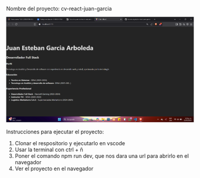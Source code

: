 Nombre del proyecto: cv-react-juan-garcia

![alt text](image.png)

Instrucciones para ejecutar el proyecto:
1. Clonar el respositorio y ejecutarlo en vscode
2. Usar la terminal con ctrl + ñ
3. Poner el comando npm run dev, que nos dara una url para abrirlo en el navegador
4. Ver el proyecto en el navegador